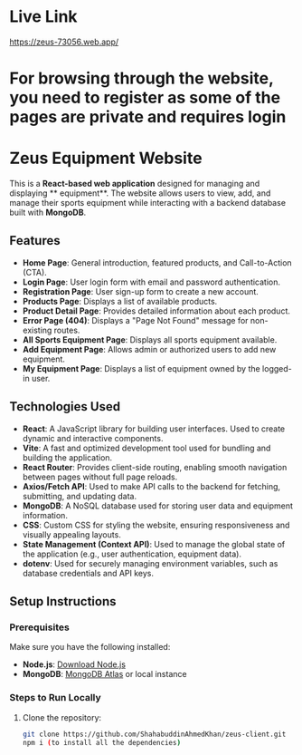 # Live Link
https://zeus-73056.web.app/

# For browsing through the website, you need to register as some of the pages are private and requires login

# Zeus Equipment Website

This is a **React-based web application** designed for managing and displaying ** equipment**. The website allows users to view, add, and manage their sports equipment while interacting with a backend database built with **MongoDB**.

## Features

- **Home Page**: General introduction, featured products, and Call-to-Action (CTA).
- **Login Page**: User login form with email and password authentication.
- **Registration Page**: User sign-up form to create a new account.
- **Products Page**: Displays a list of available products.
- **Product Detail Page**: Provides detailed information about each product.
- **Error Page (404)**: Displays a "Page Not Found" message for non-existing routes.
- **All Sports Equipment Page**: Displays all sports equipment available.
- **Add Equipment Page**: Allows admin or authorized users to add new equipment.
- **My Equipment Page**: Displays a list of equipment owned by the logged-in user.

## Technologies Used

- **React**: A JavaScript library for building user interfaces. Used to create dynamic and interactive components.
- **Vite**: A fast and optimized development tool used for bundling and building the application.
- **React Router**: Provides client-side routing, enabling smooth navigation between pages without full page reloads.
- **Axios/Fetch API**: Used to make API calls to the backend for fetching, submitting, and updating data.
- **MongoDB**: A NoSQL database used for storing user data and equipment information.
- **CSS**: Custom CSS for styling the website, ensuring responsiveness and visually appealing layouts.
- **State Management (Context API)**: Used to manage the global state of the application (e.g., user authentication, equipment data).
- **dotenv**: Used for securely managing environment variables, such as database credentials and API keys.

## Setup Instructions

### Prerequisites

Make sure you have the following installed:

- **Node.js**: [Download Node.js](https://nodejs.org/)
- **MongoDB**: [MongoDB Atlas](https://www.mongodb.com/cloud/atlas) or local instance

### Steps to Run Locally

1. Clone the repository:

   ```bash
   git clone https://github.com/ShahabuddinAhmedKhan/zeus-client.git
   npm i (to install all the dependencies)

